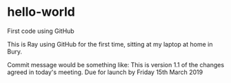 # hello-world
First code using GitHub

This is Ray using GitHub for the first time, sitting at my laptop at home in Bury.

Commit message would be something like:
This is version 1.1 of the changes agreed in today's meeting.  Due for launch by Friday 15th March 2019
